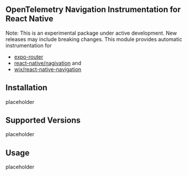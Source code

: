 ## OpenTelemetry Navigation Instrumentation for React Native
Note: This is an experimental package under active development. New releases may include breaking changes.
This module provides automatic instrumentation for
  - [expo-router](https://docs.expo.dev/router/introduction/)
  - [react-native/nagivation](https://reactnavigation.org/docs/getting-started)
and
  - [wix/react-native-navigation](https://wix.github.io/react-native-navigation/docs/before-you-start/)

## Installation
placeholder

## Supported Versions
placeholder

## Usage
placeholder
